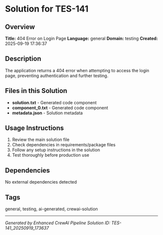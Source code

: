 # Solution for TES-141

## Overview
**Title:** 404 Error on Login Page
**Language:** general
**Domain:** testing
**Created:** 2025-09-19 17:36:37

## Description
The application returns a 404 error when attempting to access the login page, preventing authentication and further testing.

## Files in this Solution
- **solution.txt** - Generated code component
- **component_0.txt** - Generated code component
- **metadata.json** - Solution metadata

## Usage Instructions
1. Review the main solution file
2. Check dependencies in requirements/package files
3. Follow any setup instructions in the solution
4. Test thoroughly before production use

## Dependencies
No external dependencies detected

## Tags
general, testing, ai-generated, crewai-solution

---
*Generated by Enhanced CrewAI Pipeline*
*Solution ID: TES-141_20250919_173637*
